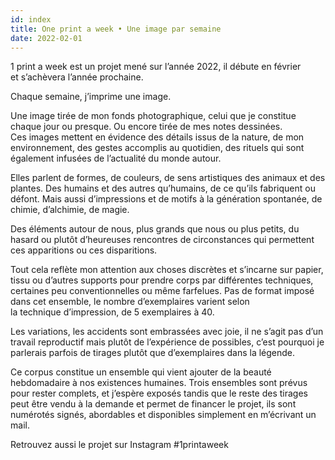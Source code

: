 ```yaml
---
id: index
title: One print a week • Une image par semaine
date: 2022-02-01
---
```


1 print a week est un projet mené sur l’année 2022, 
il débute en février et s’achèvera l’année prochaine.



Chaque semaine, j’imprime une image.

Une image tirée de mon fonds photographique, 
celui que je constitue chaque jour ou presque. 
Ou encore tirée de mes notes dessinées.
Ces images mettent en évidence des détails issus de la nature, 
de mon environnement, des gestes accomplis au quotidien, 
des rituels qui sont également infusées de l’actualité du monde autour.

Elles parlent de formes, de couleurs, de sens artistiques des animaux et des plantes. 
Des humains et des autres qu’humains, de ce qu’ils fabriquent ou défont.
Mais aussi d’impressions et de motifs à la génération spontanée, de chimie, d’alchimie, de magie.

Des éléments autour de nous, plus grands que nous ou plus petits, 
du hasard ou plutôt d’heureuses rencontres 
de circonstances qui permettent ces apparitions ou ces disparitions.

Tout cela reflète mon attention aux choses discrètes et s’incarne sur papier, 
tissu ou d’autres supports pour prendre corps par différentes techniques, 
certaines peu conventionnelles ou même farfelues.
Pas de format imposé dans cet ensemble, 
le nombre d’exemplaires varient selon la technique d’impression, 
de 5 exemplaires à 40.

Les variations, les accidents sont embrassées avec joie, 
il ne s’agit pas d’un travail reproductif mais plutôt de l’expérience de possibles,
c’est pourquoi je parlerais parfois de tirages plutôt que d’exemplaires dans la légende.

Ce corpus constitue un ensemble qui vient ajouter de la beauté hebdomadaire à nos existences humaines.
Trois ensembles sont prévus pour rester complets, 
et j’espère exposés tandis que le reste des tirages peut être vendu à la demande 
et permet de financer le projet, ils sont numérotés signés, 
abordables et disponibles simplement en m’écrivant un mail.

Retrouvez aussi le projet sur Instagram #1printaweek